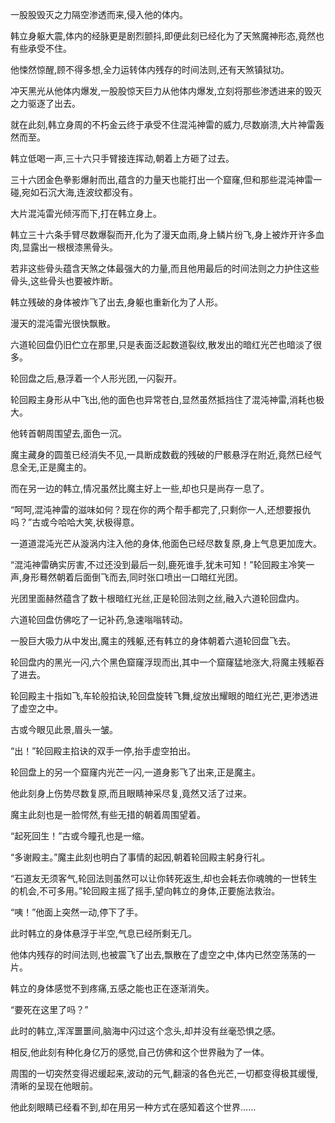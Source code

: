 
一股股毁灭之力隔空渗透而来,侵入他的体内。

韩立身躯大震,体内的经脉更是剧烈颤抖,即便此刻已经化为了天煞魔神形态,竟然也有些承受不住。

他悚然惊醒,顾不得多想,全力运转体内残存的时间法则,还有天煞镇狱功。

冲天黑光从他体内爆发,一股股惊天巨力从他体内爆发,立刻将那些渗透进来的毁灭之力驱逐了出去。

就在此刻,韩立身周的不朽金云终于承受不住混沌神雷的威力,尽数崩溃,大片神雷轰然而至。

韩立低喝一声,三十六只手臂接连挥动,朝着上方砸了过去。

三十六团金色拳影爆射而出,蕴含的力量天也能打出一个窟窿,但和那些混沌神雷一碰,宛如石沉大海,连波纹都没有。

大片混沌雷光倾泻而下,打在韩立身上。

韩立三十六条手臂尽数爆裂而开,化为了漫天血雨,身上鳞片纷飞,身上被炸开许多血肉,显露出一根根漆黑骨头。

若非这些骨头蕴含天煞之体最强大的力量,而且他用最后的时间法则之力护住这些骨头,这些骨头也要被炸断。

韩立残破的身体被炸飞了出去,身躯也重新化为了人形。

漫天的混沌雷光很快飘散。

六道轮回盘仍旧伫立在那里,只是表面泛起数道裂纹,散发出的暗红光芒也暗淡了很多。

轮回盘之后,悬浮着一个人形光团,一闪裂开。

轮回殿主身形从中飞出,他的面色也异常苍白,显然虽然抵挡住了混沌神雷,消耗也极大。

他转首朝周围望去,面色一沉。

魔主藏身的圆茧已经消失不见,一具断成数截的残破的尸骸悬浮在附近,竟然已经气息全无,正是魔主的。

而在另一边的韩立,情况虽然比魔主好上一些,却也只是尚存一息了。

“呵呵,混沌神雷的滋味如何？现在你的两个帮手都完了,只剩你一人,还想要报仇吗？”古或今哈哈大笑,状极得意。

一道道混沌光芒从漩涡内注入他的身体,他面色已经尽数复原,身上气息更加庞大。

“混沌神雷确实厉害,不过还没到最后一刻,鹿死谁手,犹未可知！”轮回殿主冷笑一声,身形蓦然朝着后面倒飞而去,同时张口喷出一口暗红光团。

光团里面赫然蕴含了数十根暗红光丝,正是轮回法则之丝,融入六道轮回盘内。

六道轮回盘仿佛吃了一记补药,急速嗡嗡转动。

一股巨大吸力从中发出,魔主的残躯,还有韩立的身体朝着六道轮回盘飞去。

轮回盘内的黑光一闪,六个黑色窟窿浮现而出,其中一个窟窿猛地涨大,将魔主残躯吞了进去。

轮回殿主十指如飞,车轮般掐诀,轮回盘旋转飞舞,绽放出耀眼的暗红光芒,更渗透进了虚空之中。

古或今眼见此景,眉头一皱。

“出！”轮回殿主掐诀的双手一停,抬手虚空拍出。

轮回盘上的另一个窟窿内光芒一闪,一道身影飞了出来,正是魔主。

他此刻身上伤势尽数复原,而且眼睛神采尽复,竟然又活了过来。

魔主此刻也是一脸愕然,有些无措的朝着周围望着。

“起死回生！”古或今瞳孔也是一缩。

“多谢殿主。”魔主此刻也明白了事情的起因,朝着轮回殿主躬身行礼。

“石道友无须客气,轮回法则虽然可以让你转死返生,却也会耗去你魂魄的一世转生的机会,不可多用。”轮回殿主摇了摇手,望向韩立的身体,正要施法救治。

“咦！”他面上突然一动,停下了手。

此时韩立的身体悬浮于半空,气息已经所剩无几。

他体内残存的时间法则,也被震飞了出去,飘散在了虚空之中,体内已然空荡荡的一片。

韩立的身体感觉不到疼痛,五感之能也正在逐渐消失。

“要死在这里了吗？”

此时的韩立,浑浑噩噩间,脑海中闪过这个念头,却并没有丝毫恐惧之感。

相反,他此刻有种化身亿万的感觉,自己仿佛和这个世界融为了一体。

周围的一切突然变得迟缓起来,波动的元气,翻滚的各色光芒,一切都变得极其缓慢,清晰的呈现在他眼前。

他此刻眼睛已经看不到,却在用另一种方式在感知着这个世界……